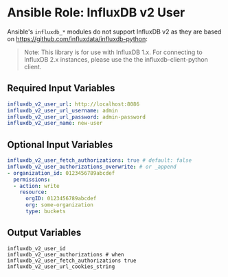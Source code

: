 # Ansible Role: InfluxDB v2 User

Ansible's `influxdb_*` modules do not support InfluxDB v2 as they are based on https://github.com/influxdata/influxdb-python:

> Note: This library is for use with InfluxDB 1.x. For connecting to InfluxDB 2.x instances, please use the the influxdb-client-python client.

## Required Input Variables

```yaml
influxdb_v2_user_url: http://localhost:8086
influxdb_v2_user_url_username: admin
influxdb_v2_user_url_password: admin-password
influxdb_v2_user_name: new-user
```

## Optional Input Variables

```yaml
influxdb_v2_user_fetch_authorizations: true # default: false
influxdb_v2_user_authorizations_overwrite: # or _append
- organization_id: 0123456789abcdef
  permissions:
  - action: write
    resource:
      orgID: 0123456789abcdef
      org: some-organization
      type: buckets
```

## Output Variables

```
influxdb_v2_user_id
influxdb_v2_user_authorizations # when influxdb_v2_user_fetch_authorizations true
influxdb_v2_user_url_cookies_string
```
